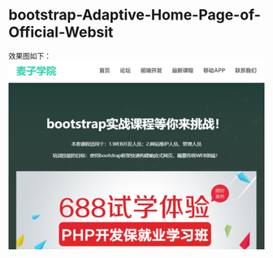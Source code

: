 # bootstrap-Adaptive-Home-Page-of-Official-Websit
效果图如下：
![image](https://github.com/ChenCMP/bootstrap-Adaptive-Home-Page-of-Official-Websit/blob/master/images/maizi.PNG)
